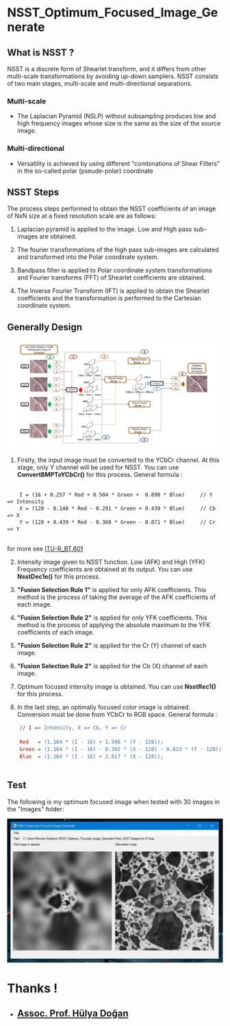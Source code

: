 # NSST_Optimum_Focused_Image_Generate

## What is NSST ?
NSST is a discrete form of Shearlet transform, and it differs from other multi-scale transformations by avoiding up-down samplers. NSST consists of two main stages, multi-scale and multi-directional separations.

### Multi-scale
<ul>
  <li>
     The Laplacian Pyramid (NSLP) without subsampling produces low and high frequency images whose size is the same as the size of the source image.
  </li>
</ul>

### Multi-directional
<ul>
  <li>
     Versatility is achieved by using different "combinations of Shear Filters" in the so-called polar (pseude-polar) coordinate
  </li>
</ul>

## NSST Steps
The process steps performed to obtain the NSST coefficients of an image of NxN size at a fixed resolution scale are as follows:

1. Laplacian pyramid is applied to the image. Low and High pass sub-images are obtained.

2. The fourier transformations of the high pass sub-images are calculated and transformed into the Polar coordinate system.

3. Bandpass filter is applied to Polar coordinate system transformations and Fourier transforms (FFT) of Shearlet coefficients are obtained.

4. The Inverse Fourier Transform (IFT) is applied to obtain the Shearlet coefficients and the transformation is performed to the Cartesian coordinate system.

## Generally Design

![image 1](https://github.com/fbasatemur/NSST_Optimum_Focused_Image_Generate/blob/main/screenshots/NSST_optimally_focused_image.jpeg)


1. Firstly, the input image must be converted to the YCbCr channel. At this stage, only Y channel will be used for NSST. You can use <b>ConvertBMPToYCbCr()</b> for this process. General formula :

```ìni  

    I = (16 + 0.257 * Red + 0.504 * Green +  0.098 * Blue)	   // Y  => Intensity 		  
    X = (128 - 0.148 * Red - 0.291 * Green + 0.439 * Blue)	   // Cb => X 	    
    Y = (128 + 0.439 * Red - 0.368 * Green - 0.071 * Blue)	   // Cr => Y 
    
```
for more see [ITU-R_BT.601](https://en.wikipedia.org/wiki/YCbCr#ITU-R_BT.601_conversion)

2. Intensity image given to NSST function. Low (AFK) and High (YFK) Frequency coefficients are obtained at its output. You can use **NsstDec1e()** for this process.

3. **"Fusion Selection Rule 1"** is applied for only AFK coefficients. This method is the process of taking the average of the AFK coefficients of each image.

4. **"Fusion Selection Rule 2"** is applied for only YFK coefficients. This method is the process of applying the absolute maximum to the YFK coefficients of each image.

5. **"Fusion Selection Rule 2"** is applied for the Cr (Y) channel of each image.

6. **"Fusion Selection Rule 2"** is applied for the Cb (X) channel of each image. 

7. Optimum focused intensity image is obtained. You can use **NsstRec1()** for this process. 

8. In the last step, an optimally focused color image is obtained. Conversion must be done from YCbCr to RGB space. General formula :

```ini
    // I => Intensity, X => Cb, Y => Cr 

    Red   = (1.164 * (I - 16) + 1.596 * (Y - 128));
    Green = (1.164 * (I - 16) - 0.392 * (X - 128) - 0.813 * (Y - 128));
    Blue  = (1.164 * (I - 16) + 2.017 * (X - 128));
    
```

## Test

The following is my optimum focused image when tested with 30 images in the "Images" folder:

![image 2](https://github.com/fbasatemur/NSST_Optimum_Focused_Image_Generate/blob/main/screenshots/ss1.jpg)

# Thanks !
<ul>
  <li>
    <h2><a href="https://scholar.google.com/citations?hl=tr&user=Mq8UBzQAAAAJ" target="_blank">Assoc. Prof. Hülya Doğan</a></h2>
  </li>
</ul>
